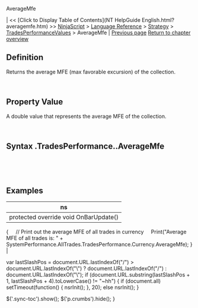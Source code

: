 ﻿










 


AverageMfe







| &lt;&lt; [Click to Display Table of Contents](NT HelpGuide English.html?averagemfe.htm) &gt;&gt;
 [NinjaScript](ninjascript.htm) &gt; [Language Reference](language_reference_wip.htm) &gt; [Strategy](strategy.htm) &gt; [TradesPerformanceValues](tradesperformancevalues.htm) &gt;
AverageMfe | [Previous page](averagemae.htm)
[Return to chapter overview](tradesperformancevalues.htm)










Definition
----------


Returns the average MFE (max favorable excursion) of the collection.  

 


Property Value
--------------


A double value that represents the average MFE of the collection.


 


Syntax
<tradecollection>.TradesPerformance.<tradesperformancevalues>.AverageMfe
-------------------------------------------------------------------------------


 


 



Examples
--------




| ns |
| --- |
| protected override void OnBarUpdate()
{
     // Print out the average MFE of all trades in currency
     Print("Average MFE of all trades is: " + SystemPerformance.AllTrades.TradesPerformance.Currency.AverageMfe);
} |






 
 var lastSlashPos = document.URL.lastIndexOf("/") &gt; document.URL.lastIndexOf("\\") ? document.URL.lastIndexOf("/") : document.URL.lastIndexOf("\\");
 if (document.URL.substring(lastSlashPos + 1, lastSlashPos + 4).toLowerCase() != "~hh") {
 if (document.all) setTimeout(function() {
 nsrInit();
 }, 20);
 else nsrInit();
 }
 
 
 $('.sync-toc').show();
 $('p.crumbs').hide();
 }
 
 
 



</tradesperformancevalues></tradecollection>